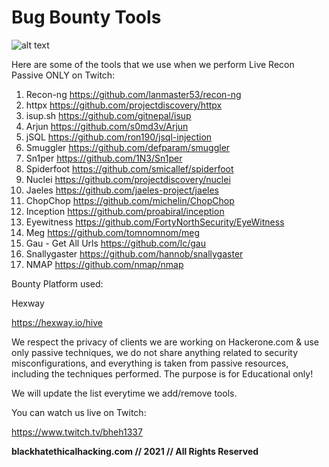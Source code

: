 # Bug Bounty Tools

![alt text](https://pbs.twimg.com/profile_images/1384538705797554177/o0BURm0O_400x400.png)

Here are some of the tools that we use when we perform Live Recon Passive ONLY on Twitch:

1) Recon-ng
https://github.com/lanmaster53/recon-ng
2) httpx
https://github.com/projectdiscovery/httpx
3) isup.sh
https://github.com/gitnepal/isup
4) Arjun
https://github.com/s0md3v/Arjun
5) jSQL
https://github.com/ron190/jsql-injection
6) Smuggler
https://github.com/defparam/smuggler
7) Sn1per
https://github.com/1N3/Sn1per
8) Spiderfoot
https://github.com/smicallef/spiderfoot
9) Nuclei
https://github.com/projectdiscovery/nuclei
10) Jaeles
https://github.com/jaeles-project/jaeles
11) ChopChop
https://github.com/michelin/ChopChop
12) Inception
https://github.com/proabiral/inception
13) Eyewitness
https://github.com/FortyNorthSecurity/EyeWitness
14) Meg
https://github.com/tomnomnom/meg
15) Gau - Get All Urls
https://github.com/lc/gau
16) Snallygaster
https://github.com/hannob/snallygaster
17) NMAP
https://github.com/nmap/nmap

Bounty Platform used:

Hexway

https://hexway.io/hive

We respect the privacy of clients we are working on Hackerone.com & use only passive techniques, we do not share anything related to security misconfigurations, and everything is taken from passive resources, including the techniques performed. The purpose is for Educational only!

We will update the list everytime we add/remove tools.

You can watch us live on Twitch:

https://www.twitch.tv/bheh1337

**blackhatethicalhacking.com // 2021 // All Rights Reserved**
